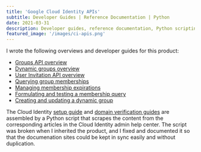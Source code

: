 ```yaml
---
title: 'Google Cloud Identity APIs'
subtitle: Developer Guides | Reference Documentation | Python
date: 2021-03-31
description: Developer guides, reference documentation, Python scripting
featured_image: '/images/ci-apis.png'
---
```


I wrote the following overviews and developer guides for this product:

+	[Groups API overview](https://cloud.google.com/identity/docs/groups)
+	[Dynamic groups overview](https://cloud.google.com/identity/docs/concepts/overview-dynamic-groups)
+	[User Invitation API overview](https://cloud.google.com/identity/docs/concepts/overview-user-invitations)
+	[Querying group memberships](https://cloud.google.com/identity/docs/how-to/query-memberships)
+	[Managing membership expirations](https://cloud.google.com/identity/docs/how-to/manage-expirations)
+	[Formulating and testing a membership query](https://cloud.google.com/identity/docs/how-to/test-query-dynamic-groups)
+	[Creating and updating a dynamic group](https://cloud.google.com/identity/docs/how-to/create-dynamic-groups)

The Cloud Identity [setup guide](https://cloud.google.com/identity/docs/set-up-cloud-identity-admin) and [domain verification guides](https://cloud.google.com/identity/docs/verify-domain) are assembled by a Python script that scrapes the content from the corresponding articles in the Cloud Identity admin help center. The script was broken when I inherited the product, and I fixed and documented it so that the documenation sites could be kept in sync easily and without duplication.